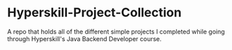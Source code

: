 # Hyperskill-Project-Collection
A repo that holds all of the different simple projects I completed while going through Hyperskill's Java Backend Developer course.
